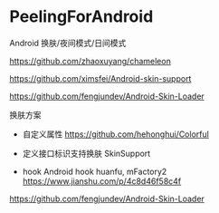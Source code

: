 # PeelingForAndroid
Android 换肤/夜间模式/日间模式


https://github.com/zhaoxuyang/chameleon

https://github.com/ximsfei/Android-skin-support

https://github.com/fengjundev/Android-Skin-Loader



换肤方案
- 自定义属性
https://github.com/hehonghui/Colorful

- 定义接口标识支持换肤 SkinSupport

- hook
Android hook huanfu, mFactory2
https://www.jianshu.com/p/4c8d46f58c4f

https://github.com/fengjundev/Android-Skin-Loader


